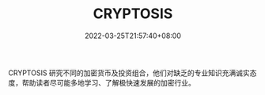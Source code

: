 ﻿---
weight: 
title: "CRYPTOSIS"
description: "CRYPTOSIS 研究不同的加密货币及投资组合，他们对缺乏的专业知识充满诚实态度，帮助读者尽可能多地学习、了解极快速发展的加密行业"
date: 2022-03-25T21:57:40+08:00
lastmod: 2022-03-25T16:45:40+08:00
draft: false
authors: ["Metabd"]
featuredImage: "cryptosis.jpg"
link: ""
tags: ["元宇宙资讯","CRYPTOSIS"]
categories: ["navigation"]
navigation: ["元宇宙资讯"]
lightgallery: true
toc: true
pinned: false
recommend: false
recommend1: false
---
CRYPTOSIS 研究不同的加密货币及投资组合，他们对缺乏的专业知识充满诚实态度，帮助读者尽可能多地学习、了解极快速发展的加密行业。

